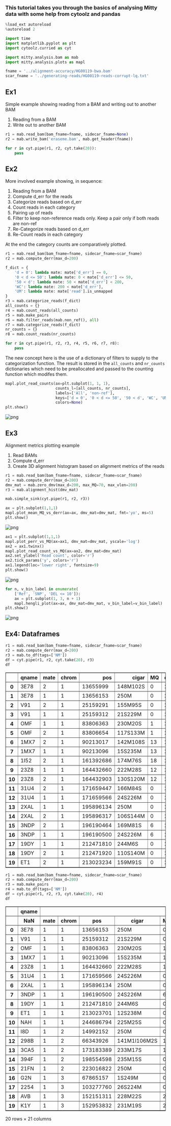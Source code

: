 
### This tutorial takes you through the basics of analysing Mitty data with some help from cytoolz and pandas


```python
%load_ext autoreload
%autoreload 2
```


```python
import time
import matplotlib.pyplot as plt
import cytoolz.curried as cyt
```


```python
import mitty.analysis.bam as mab
import mitty.analysis.plots as mapl
```


```python
fname = '../alignment-accuracy/HG00119-bwa.bam'
scar_fname = '../generating-reads/HG00119-reads-corrupt-lq.txt'
```

Ex1
---
Simple example showing reading from a BAM and writing out to another BAM

1. Reading from a BAM
2. Write out to another BAM


```python
r1 = mab.read_bam(bam_fname=fname, sidecar_fname=None)
r2 = mab.write_bam('eraseme.bam', mab.get_header(fname))

for r in cyt.pipe(r1, r2, cyt.take(20)):
    pass
```

Ex2
---
More involved example showing, in sequence:

1. Reading from a BAM
2. Compute d_err for the reads
3. Categorize reads based on d_err
4. Count reads in each category
5. Pairing up of reads
6. Filter to keep non-reference reads only. Keep a pair only if both reads are non-ref
7. Re-Categorize reads based on d_err
8. Re-Count reads in each category

At the end the category counts are comparatively plotted.


```python
r1 = mab.read_bam(bam_fname=fname, sidecar_fname=scar_fname)
r2 = mab.compute_derr(max_d=200)

f_dict = {
    'd = 0': lambda mate: mate['d_err'] == 0,
    '0 < d <= 50': lambda mate: 0 < mate['d_err'] <= 50,
    '50 < d': lambda mate: 50 < mate['d_err'] < 200,
    'WC': lambda mate: 200 < mate['d_err'],
    'UM': lambda mate: mate['read'].is_unmapped
}
r3 = mab.categorize_reads(f_dict)
all_counts = {}
r4 = mab.count_reads(all_counts) 
r5 = mab.make_pairs
r6 = mab.filter_reads(mab.non_ref(), all)
r7 = mab.categorize_reads(f_dict)
nr_counts = {}
r8 = mab.count_reads(nr_counts)

for r in cyt.pipe(r1, r2, r3, r4, r5, r6, r7, r8):
    pass
```

The new concept here is the use of a dictionary of filters to supply to the categorization function. The result is stored in the `all_counts` and `nr_counts` dictionaries which need to be preallocated and passed to the counting function which modifes them.


```python
mapl.plot_read_counts(ax=plt.subplot(1, 1, 1), 
                      counts_l=[all_counts, nr_counts],
                      labels=['All', 'non-ref'],
                      keys=['d = 0', '0 < d <= 50', '50 < d', 'WC', 'UM'], 
                      colors=None)
plt.show()
```


![png](output_10_0.png)


Ex3
---
Alignment metrics plotting example

1. Read BAMs
2. Compute d_err
3. Create 3D alignment histogram based on alignment metrics of the reads


```python
r1 = mab.read_bam(bam_fname=fname, sidecar_fname=scar_fname)
r2 = mab.compute_derr(max_d=200)
dmv_mat = mab.zero_dmv(max_d=200, max_MQ=70, max_vlen=200)
r3 = mab.alignment_hist(dmv_mat)

mab.simple_sink(cyt.pipe(r1, r2, r3))
```


```python
ax = plt.subplot(1,1,1)
mapl.plot_mean_MQ_vs_derr(ax=ax, dmv_mat=dmv_mat, fmt='yo', ms=5)
plt.show()
```


![png](output_13_0.png)



```python
ax1 = plt.subplot(1,1,1)
mapl.plot_perr_vs_MQ(ax=ax1, dmv_mat=dmv_mat, yscale='log')
ax2 = ax1.twinx()
mapl.plot_read_count_vs_MQ(ax=ax2, dmv_mat=dmv_mat)
ax2.set_ylabel('Read count', color='r')
ax2.tick_params('y', colors='r')
ax1.legend(loc='lower right', fontsize=9)
plt.show()
```


![png](output_14_0.png)



```python
for n, v_bin_label in enumerate(
    ['Ref', 'SNP', 'DEL <= 10']):
    ax = plt.subplot(1, 3, n + 1)
    mapl.hengli_plot(ax=ax, dmv_mat=dmv_mat, v_bin_label=v_bin_label)
plt.show()
```


![png](output_15_0.png)


Ex4: Dataframes
--------------


```python
r1 = mab.read_bam(bam_fname=fname, sidecar_fname=scar_fname)
r2 = mab.compute_derr(max_d=200)
r3 = mab.to_df(tags=['NM'])
df = cyt.pipe(r1, r2, cyt.take(20), r3)
df
```




<div>
<table border="1" class="dataframe">
  <thead>
    <tr style="text-align: right;">
      <th></th>
      <th>qname</th>
      <th>mate</th>
      <th>chrom</th>
      <th>pos</th>
      <th>cigar</th>
      <th>MQ</th>
      <th>d_err</th>
      <th>correct_chrom</th>
      <th>correct_pos</th>
      <th>correct_cigar</th>
      <th>NM</th>
    </tr>
  </thead>
  <tbody>
    <tr>
      <th>0</th>
      <td>3E78</td>
      <td>2</td>
      <td>1</td>
      <td>13655999</td>
      <td>148M102S</td>
      <td>0</td>
      <td>201</td>
      <td>20</td>
      <td>2805905</td>
      <td>250=</td>
      <td>13</td>
    </tr>
    <tr>
      <th>1</th>
      <td>3E78</td>
      <td>1</td>
      <td>1</td>
      <td>13656153</td>
      <td>250M</td>
      <td>0</td>
      <td>201</td>
      <td>20</td>
      <td>2806059</td>
      <td>250=</td>
      <td>13</td>
    </tr>
    <tr>
      <th>2</th>
      <td>V91</td>
      <td>2</td>
      <td>1</td>
      <td>25159291</td>
      <td>155M95S</td>
      <td>0</td>
      <td>201</td>
      <td>20</td>
      <td>2805632</td>
      <td>250=</td>
      <td>13</td>
    </tr>
    <tr>
      <th>3</th>
      <td>V91</td>
      <td>1</td>
      <td>1</td>
      <td>25159312</td>
      <td>21S229M</td>
      <td>0</td>
      <td>201</td>
      <td>20</td>
      <td>2805632</td>
      <td>250=</td>
      <td>13</td>
    </tr>
    <tr>
      <th>4</th>
      <td>OMF</td>
      <td>1</td>
      <td>1</td>
      <td>83806363</td>
      <td>230M20S</td>
      <td>1</td>
      <td>201</td>
      <td>20</td>
      <td>1723777</td>
      <td>250=</td>
      <td>13</td>
    </tr>
    <tr>
      <th>5</th>
      <td>OMF</td>
      <td>2</td>
      <td>1</td>
      <td>83806654</td>
      <td>117S133M</td>
      <td>1</td>
      <td>201</td>
      <td>20</td>
      <td>1723603</td>
      <td>250=</td>
      <td>13</td>
    </tr>
    <tr>
      <th>6</th>
      <td>1MX7</td>
      <td>2</td>
      <td>1</td>
      <td>90213017</td>
      <td>142M108S</td>
      <td>13</td>
      <td>201</td>
      <td>20</td>
      <td>1724998</td>
      <td>250=</td>
      <td>13</td>
    </tr>
    <tr>
      <th>7</th>
      <td>1MX7</td>
      <td>1</td>
      <td>1</td>
      <td>90213096</td>
      <td>15S235M</td>
      <td>13</td>
      <td>201</td>
      <td>20</td>
      <td>1724934</td>
      <td>250=</td>
      <td>13</td>
    </tr>
    <tr>
      <th>8</th>
      <td>1I52</td>
      <td>2</td>
      <td>1</td>
      <td>161392686</td>
      <td>174M76S</td>
      <td>18</td>
      <td>201</td>
      <td>20</td>
      <td>2999958</td>
      <td>250=</td>
      <td>13</td>
    </tr>
    <tr>
      <th>9</th>
      <td>23Z8</td>
      <td>1</td>
      <td>1</td>
      <td>164432660</td>
      <td>222M28S</td>
      <td>12</td>
      <td>201</td>
      <td>20</td>
      <td>1723850</td>
      <td>250=</td>
      <td>13</td>
    </tr>
    <tr>
      <th>10</th>
      <td>23Z8</td>
      <td>2</td>
      <td>1</td>
      <td>164432903</td>
      <td>130S120M</td>
      <td>12</td>
      <td>201</td>
      <td>20</td>
      <td>1723963</td>
      <td>250=</td>
      <td>13</td>
    </tr>
    <tr>
      <th>11</th>
      <td>31U4</td>
      <td>2</td>
      <td>1</td>
      <td>171659447</td>
      <td>166M84S</td>
      <td>0</td>
      <td>201</td>
      <td>20</td>
      <td>1723954</td>
      <td>250=</td>
      <td>13</td>
    </tr>
    <tr>
      <th>12</th>
      <td>31U4</td>
      <td>1</td>
      <td>1</td>
      <td>171659566</td>
      <td>24S226M</td>
      <td>0</td>
      <td>201</td>
      <td>20</td>
      <td>1723859</td>
      <td>250=</td>
      <td>13</td>
    </tr>
    <tr>
      <th>13</th>
      <td>2XAL</td>
      <td>1</td>
      <td>1</td>
      <td>195896134</td>
      <td>250M</td>
      <td>0</td>
      <td>201</td>
      <td>20</td>
      <td>1723416</td>
      <td>250=</td>
      <td>13</td>
    </tr>
    <tr>
      <th>14</th>
      <td>2XAL</td>
      <td>2</td>
      <td>1</td>
      <td>195896317</td>
      <td>106S144M</td>
      <td>0</td>
      <td>201</td>
      <td>20</td>
      <td>1723339</td>
      <td>250=</td>
      <td>13</td>
    </tr>
    <tr>
      <th>15</th>
      <td>3NDP</td>
      <td>2</td>
      <td>1</td>
      <td>196190464</td>
      <td>169M81S</td>
      <td>6</td>
      <td>201</td>
      <td>20</td>
      <td>1723466</td>
      <td>250=</td>
      <td>13</td>
    </tr>
    <tr>
      <th>16</th>
      <td>3NDP</td>
      <td>1</td>
      <td>1</td>
      <td>196190500</td>
      <td>24S226M</td>
      <td>6</td>
      <td>201</td>
      <td>20</td>
      <td>1723454</td>
      <td>250=</td>
      <td>13</td>
    </tr>
    <tr>
      <th>17</th>
      <td>19DY</td>
      <td>1</td>
      <td>1</td>
      <td>212471810</td>
      <td>244M6S</td>
      <td>0</td>
      <td>201</td>
      <td>20</td>
      <td>2805505</td>
      <td>250=</td>
      <td>13</td>
    </tr>
    <tr>
      <th>18</th>
      <td>19DY</td>
      <td>2</td>
      <td>1</td>
      <td>212471920</td>
      <td>110S140M</td>
      <td>0</td>
      <td>201</td>
      <td>20</td>
      <td>2805505</td>
      <td>250=</td>
      <td>13</td>
    </tr>
    <tr>
      <th>19</th>
      <td>ET1</td>
      <td>2</td>
      <td>1</td>
      <td>213023234</td>
      <td>159M91S</td>
      <td>0</td>
      <td>201</td>
      <td>20</td>
      <td>1723777</td>
      <td>250=</td>
      <td>13</td>
    </tr>
  </tbody>
</table>
</div>




```python
r1 = mab.read_bam(bam_fname=fname, sidecar_fname=scar_fname)
r2 = mab.compute_derr(max_d=200)
r3 = mab.make_pairs
r4 = mab.to_df(tags=['NM'])
df = cyt.pipe(r1, r2, r3, cyt.take(20), r4)
df
```




<div>
<table border="1" class="dataframe">
  <thead>
    <tr>
      <th></th>
      <th>qname</th>
      <th colspan="9" halign="left">mate1</th>
      <th>...</th>
      <th colspan="10" halign="left">mate2</th>
    </tr>
    <tr>
      <th></th>
      <th>NaN</th>
      <th>mate</th>
      <th>chrom</th>
      <th>pos</th>
      <th>cigar</th>
      <th>MQ</th>
      <th>d_err</th>
      <th>correct_chrom</th>
      <th>correct_pos</th>
      <th>correct_cigar</th>
      <th>...</th>
      <th>mate</th>
      <th>chrom</th>
      <th>pos</th>
      <th>cigar</th>
      <th>MQ</th>
      <th>d_err</th>
      <th>correct_chrom</th>
      <th>correct_pos</th>
      <th>correct_cigar</th>
      <th>NM</th>
    </tr>
  </thead>
  <tbody>
    <tr>
      <th>0</th>
      <td>3E78</td>
      <td>1</td>
      <td>1</td>
      <td>13656153</td>
      <td>250M</td>
      <td>0</td>
      <td>201</td>
      <td>20</td>
      <td>2806059</td>
      <td>250=</td>
      <td>...</td>
      <td>2</td>
      <td>1</td>
      <td>13655999</td>
      <td>148M102S</td>
      <td>0</td>
      <td>201</td>
      <td>20</td>
      <td>2805905</td>
      <td>250=</td>
      <td>12</td>
    </tr>
    <tr>
      <th>1</th>
      <td>V91</td>
      <td>1</td>
      <td>1</td>
      <td>25159312</td>
      <td>21S229M</td>
      <td>0</td>
      <td>201</td>
      <td>20</td>
      <td>2805632</td>
      <td>250=</td>
      <td>...</td>
      <td>2</td>
      <td>1</td>
      <td>25159291</td>
      <td>155M95S</td>
      <td>0</td>
      <td>201</td>
      <td>20</td>
      <td>2805632</td>
      <td>250=</td>
      <td>12</td>
    </tr>
    <tr>
      <th>2</th>
      <td>OMF</td>
      <td>1</td>
      <td>1</td>
      <td>83806363</td>
      <td>230M20S</td>
      <td>1</td>
      <td>201</td>
      <td>20</td>
      <td>1723777</td>
      <td>250=</td>
      <td>...</td>
      <td>2</td>
      <td>1</td>
      <td>83806654</td>
      <td>117S133M</td>
      <td>1</td>
      <td>201</td>
      <td>20</td>
      <td>1723603</td>
      <td>250=</td>
      <td>12</td>
    </tr>
    <tr>
      <th>3</th>
      <td>1MX7</td>
      <td>1</td>
      <td>1</td>
      <td>90213096</td>
      <td>15S235M</td>
      <td>13</td>
      <td>201</td>
      <td>20</td>
      <td>1724934</td>
      <td>250=</td>
      <td>...</td>
      <td>2</td>
      <td>1</td>
      <td>90213017</td>
      <td>142M108S</td>
      <td>13</td>
      <td>201</td>
      <td>20</td>
      <td>1724998</td>
      <td>250=</td>
      <td>12</td>
    </tr>
    <tr>
      <th>4</th>
      <td>23Z8</td>
      <td>1</td>
      <td>1</td>
      <td>164432660</td>
      <td>222M28S</td>
      <td>12</td>
      <td>201</td>
      <td>20</td>
      <td>1723850</td>
      <td>250=</td>
      <td>...</td>
      <td>2</td>
      <td>1</td>
      <td>164432903</td>
      <td>130S120M</td>
      <td>12</td>
      <td>201</td>
      <td>20</td>
      <td>1723963</td>
      <td>250=</td>
      <td>12</td>
    </tr>
    <tr>
      <th>5</th>
      <td>31U4</td>
      <td>1</td>
      <td>1</td>
      <td>171659566</td>
      <td>24S226M</td>
      <td>0</td>
      <td>201</td>
      <td>20</td>
      <td>1723859</td>
      <td>250=</td>
      <td>...</td>
      <td>2</td>
      <td>1</td>
      <td>171659447</td>
      <td>166M84S</td>
      <td>0</td>
      <td>201</td>
      <td>20</td>
      <td>1723954</td>
      <td>250=</td>
      <td>12</td>
    </tr>
    <tr>
      <th>6</th>
      <td>2XAL</td>
      <td>1</td>
      <td>1</td>
      <td>195896134</td>
      <td>250M</td>
      <td>0</td>
      <td>201</td>
      <td>20</td>
      <td>1723416</td>
      <td>250=</td>
      <td>...</td>
      <td>2</td>
      <td>1</td>
      <td>195896317</td>
      <td>106S144M</td>
      <td>0</td>
      <td>201</td>
      <td>20</td>
      <td>1723339</td>
      <td>250=</td>
      <td>12</td>
    </tr>
    <tr>
      <th>7</th>
      <td>3NDP</td>
      <td>1</td>
      <td>1</td>
      <td>196190500</td>
      <td>24S226M</td>
      <td>6</td>
      <td>201</td>
      <td>20</td>
      <td>1723454</td>
      <td>250=</td>
      <td>...</td>
      <td>2</td>
      <td>1</td>
      <td>196190464</td>
      <td>169M81S</td>
      <td>6</td>
      <td>201</td>
      <td>20</td>
      <td>1723466</td>
      <td>250=</td>
      <td>12</td>
    </tr>
    <tr>
      <th>8</th>
      <td>19DY</td>
      <td>1</td>
      <td>1</td>
      <td>212471810</td>
      <td>244M6S</td>
      <td>0</td>
      <td>201</td>
      <td>20</td>
      <td>2805505</td>
      <td>250=</td>
      <td>...</td>
      <td>2</td>
      <td>1</td>
      <td>212471920</td>
      <td>110S140M</td>
      <td>0</td>
      <td>201</td>
      <td>20</td>
      <td>2805505</td>
      <td>250=</td>
      <td>12</td>
    </tr>
    <tr>
      <th>9</th>
      <td>ET1</td>
      <td>1</td>
      <td>1</td>
      <td>213023701</td>
      <td>12S238M</td>
      <td>0</td>
      <td>201</td>
      <td>20</td>
      <td>1723322</td>
      <td>250=</td>
      <td>...</td>
      <td>2</td>
      <td>1</td>
      <td>213023234</td>
      <td>159M91S</td>
      <td>0</td>
      <td>201</td>
      <td>20</td>
      <td>1723777</td>
      <td>250=</td>
      <td>12</td>
    </tr>
    <tr>
      <th>10</th>
      <td>NAH</td>
      <td>1</td>
      <td>1</td>
      <td>244686794</td>
      <td>225M25S</td>
      <td>0</td>
      <td>201</td>
      <td>20</td>
      <td>3479486</td>
      <td>250=</td>
      <td>...</td>
      <td>2</td>
      <td>1</td>
      <td>244686886</td>
      <td>92S158M</td>
      <td>0</td>
      <td>201</td>
      <td>20</td>
      <td>3479486</td>
      <td>250=</td>
      <td>12</td>
    </tr>
    <tr>
      <th>11</th>
      <td>I8D</td>
      <td>1</td>
      <td>2</td>
      <td>14992152</td>
      <td>250M</td>
      <td>0</td>
      <td>201</td>
      <td>20</td>
      <td>3479428</td>
      <td>250=</td>
      <td>...</td>
      <td>2</td>
      <td>2</td>
      <td>14992155</td>
      <td>3S169M78S</td>
      <td>0</td>
      <td>201</td>
      <td>20</td>
      <td>3479428</td>
      <td>250=</td>
      <td>12</td>
    </tr>
    <tr>
      <th>12</th>
      <td>298B</td>
      <td>1</td>
      <td>2</td>
      <td>66343926</td>
      <td>141M1I106M2S</td>
      <td>1</td>
      <td>201</td>
      <td>20</td>
      <td>1725120</td>
      <td>250=</td>
      <td>...</td>
      <td>2</td>
      <td>2</td>
      <td>66344097</td>
      <td>94S156M</td>
      <td>1</td>
      <td>201</td>
      <td>20</td>
      <td>1725042</td>
      <td>250=</td>
      <td>12</td>
    </tr>
    <tr>
      <th>13</th>
      <td>3CA5</td>
      <td>1</td>
      <td>2</td>
      <td>173183389</td>
      <td>233M17S</td>
      <td>14</td>
      <td>201</td>
      <td>20</td>
      <td>1723043</td>
      <td>59=1X9=1X13=1X166=</td>
      <td>...</td>
      <td>2</td>
      <td>2</td>
      <td>173183577</td>
      <td>98S147M5S</td>
      <td>14</td>
      <td>201</td>
      <td>20</td>
      <td>1723133</td>
      <td>250=</td>
      <td>12</td>
    </tr>
    <tr>
      <th>14</th>
      <td>394F</td>
      <td>1</td>
      <td>2</td>
      <td>198554598</td>
      <td>235M15S</td>
      <td>0</td>
      <td>201</td>
      <td>20</td>
      <td>1723089</td>
      <td>13=1X9=1X13=1X212=</td>
      <td>...</td>
      <td>2</td>
      <td>2</td>
      <td>198554865</td>
      <td>105S141M4S</td>
      <td>0</td>
      <td>201</td>
      <td>20</td>
      <td>1722927</td>
      <td>175=1X9=1X13=1X50=</td>
      <td>12</td>
    </tr>
    <tr>
      <th>15</th>
      <td>21FN</td>
      <td>1</td>
      <td>2</td>
      <td>223016822</td>
      <td>250M</td>
      <td>0</td>
      <td>201</td>
      <td>20</td>
      <td>1722928</td>
      <td>174=1X9=1X13=1X51=</td>
      <td>...</td>
      <td>2</td>
      <td>2</td>
      <td>223016733</td>
      <td>138M112S</td>
      <td>0</td>
      <td>201</td>
      <td>20</td>
      <td>1723017</td>
      <td>85=1X9=1X13=1X140=</td>
      <td>12</td>
    </tr>
    <tr>
      <th>16</th>
      <td>G2N</td>
      <td>1</td>
      <td>3</td>
      <td>67865157</td>
      <td>1S249M</td>
      <td>0</td>
      <td>201</td>
      <td>20</td>
      <td>1724987</td>
      <td>250=</td>
      <td>...</td>
      <td>2</td>
      <td>3</td>
      <td>67864864</td>
      <td>153M97S</td>
      <td>0</td>
      <td>201</td>
      <td>20</td>
      <td>1725279</td>
      <td>250=</td>
      <td>12</td>
    </tr>
    <tr>
      <th>17</th>
      <td>2254</td>
      <td>1</td>
      <td>3</td>
      <td>103277760</td>
      <td>26S224M</td>
      <td>0</td>
      <td>201</td>
      <td>20</td>
      <td>1723077</td>
      <td>25=1X9=1X13=1X200=</td>
      <td>...</td>
      <td>2</td>
      <td>3</td>
      <td>103277593</td>
      <td>131M119S</td>
      <td>0</td>
      <td>201</td>
      <td>20</td>
      <td>1723218</td>
      <td>250=</td>
      <td>12</td>
    </tr>
    <tr>
      <th>18</th>
      <td>AVB</td>
      <td>1</td>
      <td>3</td>
      <td>152151311</td>
      <td>228M22S</td>
      <td>25</td>
      <td>201</td>
      <td>20</td>
      <td>1615462</td>
      <td>82=1X10=1X37=1X67=1X50=</td>
      <td>...</td>
      <td>2</td>
      <td>3</td>
      <td>152151409</td>
      <td>98S143M9S</td>
      <td>25</td>
      <td>201</td>
      <td>20</td>
      <td>1615462</td>
      <td>82=1X10=1X37=1X67=1X50=</td>
      <td>12</td>
    </tr>
    <tr>
      <th>19</th>
      <td>K1Y</td>
      <td>1</td>
      <td>3</td>
      <td>152953832</td>
      <td>231M19S</td>
      <td>2</td>
      <td>201</td>
      <td>20</td>
      <td>3774532</td>
      <td>250=</td>
      <td>...</td>
      <td>2</td>
      <td>3</td>
      <td>152954145</td>
      <td>80S170M</td>
      <td>2</td>
      <td>201</td>
      <td>20</td>
      <td>3774765</td>
      <td>97=1X152=</td>
      <td>12</td>
    </tr>
  </tbody>
</table>
<p>20 rows × 21 columns</p>
</div>




```python

```
